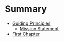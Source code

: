 # Summary

* [Guiding Principles](README.md)
  * [Mission Statement](mission-statement.md)
* [First Chapter](chapter1.md)

